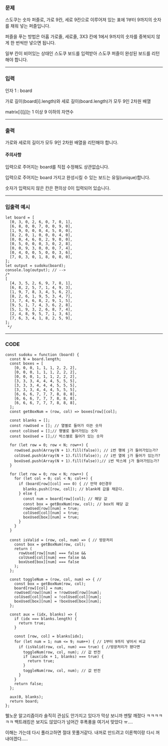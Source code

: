 ### 문제
스도쿠는 숫자 퍼즐로, 가로 9칸, 세로 9칸으로 이루어져 있는 표에 1부터 9까지의 숫자를 채워 넣는 퍼즐입니다.

퍼즐을 푸는 방법은 아홉 가로줄, 세로줄, 3X3 칸에 1에서 9까지의 숫자를 중복되지 않게 한 번씩만 넣으면 됩니다.

일부 칸이 비어있는 상태인 스도쿠 보드를 입력받아 스도쿠 퍼즐이 완성된 보드를 리턴해야 합니다.

-------------------------------------

### 입력
인자 1 : board

가로 길이(board[i].length)와 세로 길이(board.length)가 모두 9인 2차원 배열

matrix[i][j]는 1 이상 9 이하의 자연수

---------------------------------------

### 출력

가로와 세로의 길이가 모두 9인 2차원 배열을 리턴해야 합니다.

#### 주의사항

입력으로 주어지는 board를 직접 수정해도 상관없습니다.

입력으로 주어지는 board 가지고 완성시킬 수 있는 보드는 유일(unique)합니다.

숫자가 입력되지 않은 칸은 편의상 0이 입력되어 있습니다.

-----------------------------------------

### 입출력 예시
```JS
let board = [
  [0, 3, 0, 2, 6, 0, 7, 0, 1],
  [6, 8, 0, 0, 7, 0, 0, 9, 0],
  [1, 9, 0, 0, 0, 4, 5, 0, 0],
  [8, 2, 0, 1, 0, 0, 0, 4, 0],
  [0, 0, 4, 6, 0, 2, 9, 0, 0],
  [0, 5, 0, 0, 0, 3, 0, 2, 8],
  [0, 0, 9, 3, 0, 0, 0, 7, 4],
  [0, 4, 0, 0, 5, 0, 0, 3, 6],
  [7, 0, 3, 0, 1, 8, 0, 0, 0],
];
let output = sudoku(board);
console.log(output); // -->
/* 
[
  [4, 3, 5, 2, 6, 9, 7, 8, 1],
  [6, 8, 2, 5, 7, 1, 4, 9, 3],
  [1, 9, 7, 8, 3, 4, 5, 6, 2],
  [8, 2, 6, 1, 9, 5, 3, 4, 7],
  [3, 7, 4, 6, 8, 2, 9, 1, 5],
  [9, 5, 1, 7, 4, 3, 6, 2, 8],
  [5, 1, 9, 3, 2, 6, 8, 7, 4],
  [2, 4, 8, 9, 5, 7, 1, 3, 6],
  [7, 6, 3, 4, 1, 8, 2, 5, 9],
];
 */
```

----------------------------------------

### CODE
```JS
const sudoku = function (board) {
  const N = board.length;
  const boxes = [
    [0, 0, 0, 1, 1, 1, 2, 2, 2],
    [0, 0, 0, 1, 1, 1, 2, 2, 2],
    [0, 0, 0, 1, 1, 1, 2, 2, 2],
    [3, 3, 3, 4, 4, 4, 5, 5, 5],
    [3, 3, 3, 4, 4, 4, 5, 5, 5],
    [3, 3, 3, 4, 4, 4, 5, 5, 5],
    [6, 6, 6, 7, 7, 7, 8, 8, 8],
    [6, 6, 6, 7, 7, 7, 8, 8, 8],
    [6, 6, 6, 7, 7, 7, 8, 8, 8],
  ];
  const getBoxNum = (row, col) => boxes[row][col];

  const blanks = [];
  const rowUsed = []; // 열별로 들어가 이쓴 숫자
  const colUsed = [];// 행별로 들어가있는 숫자
  const boxUsed = [];// 박스별로 들어가 있는 숫자

  for (let row = 0; row < N; row++) {
    rowUsed.push(Array(N + 1).fill(false)); // i번 행에 j가 들어가있는가?
    colUsed.push(Array(N + 1).fill(false)); // i번 열에 j가 들어가 있는가? 
    boxUsed.push(Array(N + 1).fill(false));// i번 박스에 j가 들어가있는가?
  }

  for (let row = 0; row < N; row++) { 
    for (let col = 0; col < N; col++) { 
      if (board[row][col] === 0) { // 만약 0인경우
        blanks.push([row, col]); // blank에 값을 채운다.
      } else {
        const num = board[row][col]; // 해당 값
        const box = getBoxNum(row, col); // box의 해당 값
        rowUsed[row][num] = true;
        colUsed[col][num] = true;
        boxUsed[box][num] = true;
      }
    }
  }

  const isValid = (row, col, num) => { // 방문처리
    const box = getBoxNum(row, col);
    return (
      rowUsed[row][num] === false &&
      colUsed[col][num] === false &&
      boxUsed[box][num] === false
    );
  };

  const toggleNum = (row, col, num) => { // 
    const box = getBoxNum(row, col);
    board[row][col] = num;
    rowUsed[row][num] = !rowUsed[row][num];
    colUsed[col][num] = !colUsed[col][num];
    boxUsed[box][num] = !boxUsed[box][num];
  };

  const aux = (idx, blanks) => {
    if (idx === blanks.length) {
      return true;
    }

    const [row, col] = blanks[idx];
    for (let num = 1; num <= 9; num++) { // 1부터 9까지 넣어서 비교
      if (isValid(row, col, num) === true) { //방문처리가 됐다면
        toggleNum(row, col, num); // 값 반전
        if (aux(idx + 1, blanks) === true) { 
          return true;
        }
        toggleNum(row, col, num); // 값 반전
      }
    }
    return false;
  };

  aux(0, blanks);
  return board;
};
```

웰노운 알고리즘이라 솔직히 관심도 안가지고 있다가 막상 보니까 멘탈 깨졌다 ㅋㅋㅋㅋㅋㅋ 백트래킹은 보지도 않았다가 넘어간 후폭풍을 여기서 맞았다 ㅠ....

이해는 가는데 다시 풀라고하면 절대 못풀거같다. 내꺼로 만드려고 이론책이랑 다시 꺼내야겠다.....
